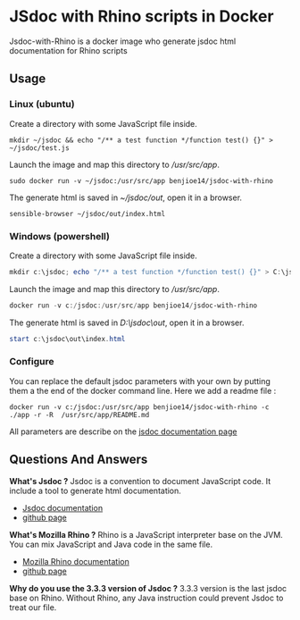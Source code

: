 # JSdoc with Rhino scripts in Docker
Jsdoc-with-Rhino is a docker image who generate jsdoc html documentation for Rhino scripts

## Usage
### Linux (ubuntu)
Create a directory with some JavaScript file inside.
```Shell
mkdir ~/jsdoc && echo "/** a test function */function test() {}" > ~/jsdoc/test.js
```

Launch the image and map this directory to */usr/src/app*.
```Shell
sudo docker run -v ~/jsdoc:/usr/src/app benjioe14/jsdoc-with-rhino
```

The generate html is saved in *~/jsdoc/out*, open it in a browser.
```Shell
sensible-browser ~/jsdoc/out/index.html
```

### Windows (powershell)
Create a directory with some JavaScript file inside.
```Powershell
mkdir c:\jsdoc; echo "/** a test function */function test() {}" > C:\jsdoc\test.js
```

Launch the image and map this directory to */usr/src/app*.
```Powershell
docker run -v c:/jsdoc:/usr/src/app benjioe14/jsdoc-with-rhino
```

The generate html is saved in *D:\jsdoc\out*, open it in a browser.
```Powershell
start c:\jsdoc\out\index.html
```


### Configure
You can replace the default jsdoc parameters with your own by putting them a the end of the docker command line. Here we add a readme file :
```Shell
docker run -v c:/jsdoc:/usr/src/app benjioe14/jsdoc-with-rhino -c ./app -r -R  /usr/src/app/README.md
```

All parameters are describe on the [jsdoc documentation page](https://jsdoc.app/about-commandline.html)

## Questions And Answers
**What's Jsdoc ?**
Jsdoc is a convention to document JavaScript code. It include a tool to generate html documentation.
- [Jsdoc documentation](https://jsdoc.app/)
- [github page](https://github.com/jsdoc/jsdoc)

**What's Mozilla Rhino ?**
Rhino is a JavaScript interpreter base on the JVM. You can mix JavaScript and Java code in the same file.  
- [Mozilla Rhino documentation](https://developer.mozilla.org/fr/docs/Mozilla/Projects/Rhino)
- [github page](https://github.com/mozilla/rhino)

**Why do you use the 3.3.3 version of Jsdoc ?**
3.3.3 version is the last jsdoc base on Rhino. Without Rhino, any Java instruction could prevent Jsdoc to treat our file.

